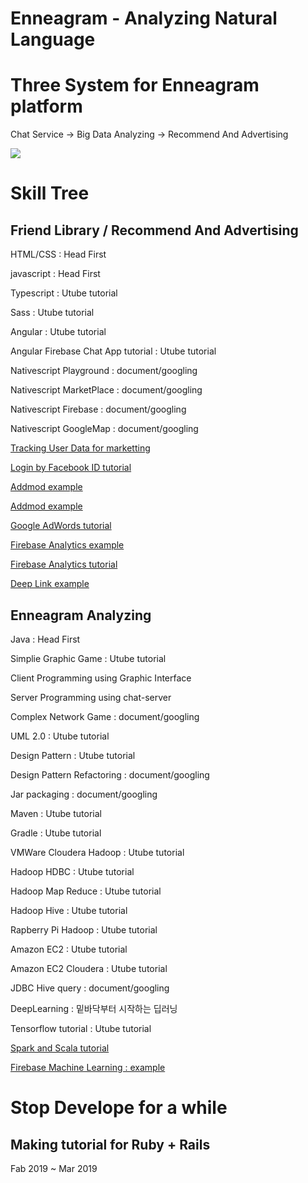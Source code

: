 Enneagram - Analyzing Natural Language
============================

<h1>Three System for Enneagram platform</h1>
<p>Chat Service    ->    Big Data Analyzing   ->    Recommend And Advertising</p>
<img src="map/flow.png">

<h1>Skill Tree</h1>

<h2>Friend Library / Recommend And Advertising</h2>

<p>HTML/CSS : Head First</p>
<p>javascript : Head First</p>
<p>Typescript : Utube tutorial</p>
<p>Sass : Utube tutorial</p>
<p>Angular : Utube tutorial</p>
<p>Angular Firebase Chat App tutorial : Utube tutorial</p>
<p>Nativescript Playground : document/googling</p>
<p>Nativescript MarketPlace : document/googling</p>
<p>Nativescript Firebase : document/googling</p>
<p>Nativescript GoogleMap : document/googling</p>
<p><a href='https://youtu.be/WzL-98kEfhs'>Tracking User Data for marketting</a></p>
<p><a href='https://youtu.be/V0doxN0gkoI'>Login by Facebook ID tutorial</a></p>
<p><a href='https://github.com/EddyVerbruggen/nativescript-admob'>Addmod example</a></p>
<p><a href='https://youtu.be/w7muIkMYE_A'>Addmod example</a></p>
<p><a href='https://youtu.be/rMvSWDtZGVo'>Google AdWords tutorial</a></p>
<p><a href='https://github.com/EddyVerbruggen/nativescript-plugin-firebase/blob/master/docs/ANALYTICS.md'>Firebase Analytics example</a></p>
<p><a href='https://youtu.be/uyCZIN_gDIw'>Firebase Analytics tutorial</a></p>
<p><a href='https://github.com/NativeScript/NativeScript/issues/3738'>Deep Link example</a></p>


<h2>Enneagram Analyzing</h2>

<p>Java : Head First</p>
<p>Simplie Graphic Game : Utube tutorial</p>
<p>Client Programming using Graphic Interface</p>
<p>Server Programming using chat-server</p>
<p>Complex Network Game : document/googling</p>
<p>UML 2.0 : Utube tutorial</p>
<p>Design Pattern : Utube tutorial</p>
<p>Design Pattern Refactoring : document/googling</p>
<p>Jar packaging : document/googling</p>
<p>Maven : Utube tutorial</p>
<p>Gradle : Utube tutorial</p>
<p>VMWare Cloudera Hadoop : Utube tutorial</p>
<p>Hadoop HDBC : Utube tutorial</p>
<p>Hadoop Map Reduce : Utube tutorial</p>
<p>Hadoop Hive : Utube tutorial</p>
<p>Rapberry Pi Hadoop : Utube tutorial</p>
<p>Amazon EC2 : Utube tutorial</p>
<p>Amazon EC2 Cloudera : Utube tutorial</p>
<p>JDBC Hive query : document/googling</p>
<p>DeepLearning : 밑바닥부터 시작하는 딥러닝</p>
<p>Tensorflow tutorial : Utube tutorial</p>
<p><a href='https://www.youtube.com/watch?v=VSbU7bKfNkA&list=PL9ooVrP1hQOGyFc60sExNX1qBWJyV5IMb'>Spark and Scala tutorial</a></p>
<p><a href='https://github.com/EddyVerbruggen/nativescript-plugin-firebase/blob/master/docs/ML_KIT.md'>Firebase Machine Learning : example</a></p>
<p><a href='https://www.youtube.com/watch?v=T0273WiUQPI'></a></p>

<h1>Stop Develope for a while</h1>
<h2>Making tutorial for Ruby + Rails</h2>
<p>Fab 2019 ~ Mar 2019</p>